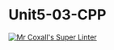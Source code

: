 # Unit5-03-CPP
[![Mr Coxall's Super Linter](https://github.com/ICS3U-Programming-IoanaM/Unit5-03-CPP/workflows/Mr%20Coxall's%20Super%20Linter/badge.svg)](https://github.com/ICS3U-Programming-IoanaM/Unit5-03-CPP/actions/)
